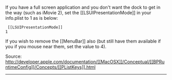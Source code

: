 If you have a full screen application and you don't want the dock to get in the way (such as iMovie 2), set the [[LSUIPresentationMode]] in your info.plist to 1 as is below:

<code>	<key>[[LSUIPresentationMode]]</key>
	<integer>1</integer></code>

If you wish to remove the [[MenuBar]] also (but still have them available if you if you mouse near them, set the value to 4).

Source: http://developer.apple.com/documentation/[[MacOSX]]/Conceptual/[[BPRuntimeConfig]]/Concepts/[[PListKeys]].html

----
